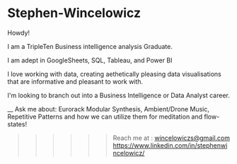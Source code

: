 # Stephen-Wincelowicz

Howdy! 


I am a TripleTen Business intelligence analysis Graduate. 

I am adept in GoogleSheets, SQL, Tableau, and Power BI

I love working with data, creating aethetically pleasing data visualisations that are informative and pleasant to work with. 

I'm looking to branch out into a Business Intelligence or Data Analyst career. 

__ Ask me about: Eurorack Modular Synthesis, Ambient/Drone Music, Repetitive Patterns and how we can utilize them for meditation and flow-states!

>>>>>> Reach me at :
>>>>>>   wincelowiczs@gmail.com
>>>>>>   https://www.linkedin.com/in/stephenwincelowicz/

